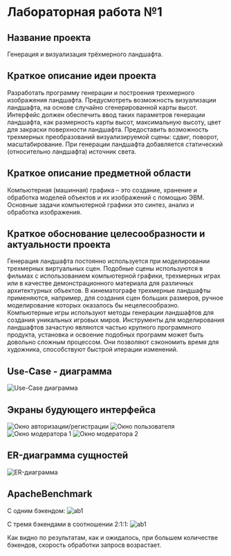 # Лабораторная работа №1
## Название проекта
Генерация и визуализация трёхмерного ландшафта.
## Краткое описание идеи проекта
Разработать программу генерации и построения трехмерного изображения ландшафта. Предусмотреть возможность визуализации ландшафта, на основе случайно сгенерированной карты высот. Интерфейс должен обеспечить ввод таких параметров генерации ландшафта, как размерность карты высот, максимальную высоту, цвет для закраски поверхности ландшафта. Предоставить возможность трехмерных преобразований визуализируемой сцены: сдвиг, поворот, масштабирование. При генерации ландшафта добавляется статический (относительно ландшафта) источник света.
## Краткое описание предметной области
Компьютерная (машинная) графика – это создание, хранение и обработка моделей объектов и их изображений с помощью ЭВМ. Основные задачи компьютерной графики это синтез, анализ и обработка изображения.
## Краткое обоснование целесообразности и актуальности проекта
Генерация ландшафта постоянно используется при моделировании трехмерных виртуальных сцен. Подобные сцены используются в фильмах с использованием компьютерной графики, трехмерных играх или в качестве демонстрационного материала для различных архитектурных объектов. В кинематографе трехмерные ландшафты применяются, например, для создания сцен больших размеров, ручное моделирование которых оказалось бы нецелесообразно. Компьютерные игры используют методы генерации ландшафтов для создания уникальных игровых миров. Инструменты для моделирования ландшафтов зачастую являются частью крупного программного продукта, установка и освоение подобных программ может быть довольно сложным процессом. Они позволяют сэкономить время для художника, способствуют быстрой итерации изменений.
## Use-Case - диаграмма
![Use-Case диаграмма](use-case.jpg)
## Экраны будующего интерфейса
![Окно авторизации/регистрации](GuestWindow.jpg)
![Окно пользователя](UserWindow.jpg)
![Окно модератора 1](ModearatorWindow1.jpg)
![Окно модератора 2](ModearatorWindow2.jpg)
## ER-диаграмма сущностей
![ER-диаграмма](ER-diagPPO.jpg)
## ApacheBenchmark
С одним бэкендом:
![ab1](ab1.jpg)

С тремя бэкендами в соотношении 2:1:1:
![ab1](ab3.jpg)

Как видно по результатам, как и ожидалось, при большем количестве бэкендов, скорость обработки запросв возрастает.